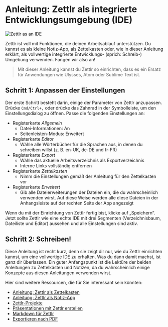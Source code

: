 # Anleitung: Zettlr als integrierte Entwicklungsumgebung (IDE)

![Zettlr as an IDE](../img/zettlr_ide.png)

Zettlr ist voll mit Funktionen, die deinen Arbeitsablauf unterstützen. Du kannst es als kleine Notiz-App, als Zettelkasten oder, wie in dieser Anleitung erklärt, als vollwertige integrierte Entwicklungs- (sprich: Schreib-) Umgebung verwenden. Fangen wir also an!

> Mit dieser Anleitung kannst du Zettlr so einrichten, dass es ein Ersatz für Anwendungen wie Ulysses, Atom oder Sublime Text ist.

## Schritt 1: Anpassen der Einstellungen

Der erste Schritt besteht darin, einige der Parameter von Zettlr anzupassen. Drücke `Cmd/Ctrl+,` oder drücke das Zahnrad in der Symbolleiste, um den Einstellungsdialog zu öffnen. Passe die folgenden Einstellungen an:

- Registerkarte *Allgemein*
    - Datei-Informationen: An
    - Seitenleisten-Modus: Erweitert
- Registerkarte *Editor*
    - Wähle alle Wörterbücher für die Sprachen aus, in denen du schreiben willst (z. B. en-UK, de-DE und fr-FR)
- Registerkarte *Export*
    - Wähle das aktuelle Arbeitsverzeichnis als Exportverzeichnis
    - Interne Links vollständig entfernen
- Registerkarte *Zettelkasten*
    - Nimm die Einstellungen gemäß der Anleitung für den Zettelkasten vor
- Registerkarte *Erweitert*
    - Gib alle Dateierweiterungen der Dateien ein, die du wahrscheinlich verwenden wirst. Auf diese Weise werden alle diese Dateien in der Anhangsleiste auf der rechten Seite der App angezeigt

Wenn du mit der Einrichtung von Zettlr fertig bist, klicke auf „Speichern“. Jetzt sollte Zettlr wie eine echte IDE mit drei Segmenten (Verzeichnisbaum, Dateiliste und Editor) aussehen und alle Einstellungen sind aktiv.

## Schritt 2: Schreiben!

Diese Anleitung ist recht kurz, denn sie zeigt dir nur, wie du Zettlr einrichten kannst, um eine vollwertige IDE zu erhalten. Was du dann damit machst, ist ganz dir überlassen. Ein guter Anfangspunkt ist die Lektüre der beiden Anleitungen zu Zettelkästen und Notizen, da du wahrscheinlich einige Konzepte aus diesen Anleitungen verwenden wirst.

Hier sind weitere Ressourcen, die für Sie interessant sein könnten:

- [Anleitung: Zettlr als Zettelkasten](guide-zettelkasten.md)
- [Anleitung: Zettlr als Notiz-App](guide-notes.md)
- [Zettlr-Projekte](../academic/projects.md)
- [Präsentationen mit Zettlr erstellen](../academic/presentations.md)
- [Markdown für Zettlr](../reference/markdown-basics.md)
- [Exportieren nach PDF](../core/export.md)
